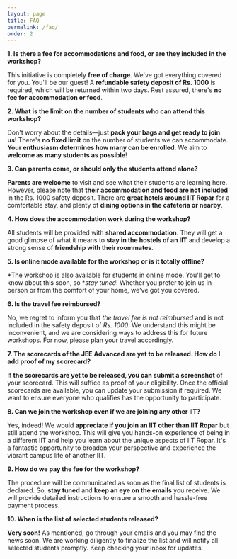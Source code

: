 ```yaml
---
layout: page
title: FAQ
permalink: /faq/
order: 2
---
```


**1. Is there a fee for accommodations and food, or are they included in the workshop?**

This initiative is completely **free of charge**. We've got everything covered for you. You'll be our guest! A **refundable safety deposit of Rs. 1000** is required, which will be returned within two days. Rest assured, there's **no fee for accommodation or food**.

**2. What is the limit on the number of students who can attend this workshop?**

Don't worry about the details—just **pack your bags and get ready to join us**! There's **no fixed limit** on the number of students we can accommodate. **Your enthusiasm determines how many can be enrolled**. We aim to **welcome as many students as possible**!

**3. Can parents come, or should only the students attend alone?**

**Parents are welcome** to visit and see what their students are learning here. However, please note that **their accommodation and food are not included** in the Rs. 1000 safety deposit. There are **great hotels around IIT Ropar** for a comfortable stay, and plenty of **dining options in the cafeteria or nearby**.

**4. How does the accommodation work during the workshop?**

All students will be provided with **shared accommodation**. They will get a good glimpse of what it means to **stay in the hostels of an IIT** and develop a strong sense of **friendship with their roommates**.  

**5. Is online mode available for the workshop or is it totally offline?**

*The workshop is also available for students in online mode. You'll get to know about this soon, so **stay tuned*! Whether you prefer to join us in person or from the comfort of your home, we've got you covered.

**6. Is the travel fee reimbursed?**

No, we regret to inform you that *the travel fee is not reimbursed* and is not included in the safety deposit of *Rs. 1000*. We understand this might be inconvenient, and we are considering ways to address this for future workshops. For now, please plan your travel accordingly.

**7. The scorecards of the JEE Advanced are yet to be released. How do I add proof of my scorecard?**

If **the scorecards are yet to be released, you can submit a screenshot** of your scorecard. This will suffice as proof of your eligibility. Once the official scorecards are available, you can update your submission if required. We want to ensure everyone who qualifies has the opportunity to participate.

**8. Can we join the workshop even if we are joining any other IIT?**

Yes, indeed! We would **appreciate if you join an IIT other than IIT Ropar** but still attend the workshop. This will give you hands-on experience of being in a different IIT and help you learn about the unique aspects of IIT Ropar. It's a fantastic opportunity to broaden your perspective and experience the vibrant campus life of another IIT.

**9. How do we pay the fee for the workshop?**

The procedure will be communicated as soon as the final list of students is declared. So, **stay tuned** and **keep an eye on the emails** you receive. We will provide detailed instructions to ensure a smooth and hassle-free payment process.

**10. When is the list of selected students released?**

**Very soon!** As mentioned, go through your emails and you may find the news soon. We are working diligently to finalize the list and will notify all selected students promptly. Keep checking your inbox for updates.

